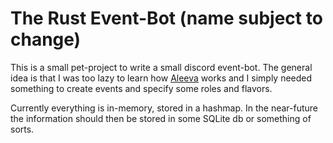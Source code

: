 # The Rust Event-Bot (name subject to change)

This is a small pet-project to write a small discord event-bot. The general idea is that I was too lazy to learn how [Aleeva](https://www.aleeva.io/) works and I simply needed something to create events and specify some roles and flavors.

Currently everything is in-memory, stored in a hashmap. In the near-future the information should then be stored in some SQLite db or something of sorts.
